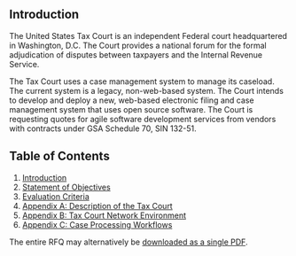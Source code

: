 ## Introduction

The United States Tax Court is an independent Federal court headquartered in Washington, D.C. The Court provides a national forum for the formal adjudication of disputes between taxpayers and the Internal Revenue Service.

The Tax Court uses a case management system to manage its caseload. The current system is a legacy, non-web-based system. The Court intends to develop and deploy a new, web-based electronic filing and case management system that uses open source software.  The Court is requesting quotes for agile software development services from vendors with contracts under GSA Schedule 70, SIN 132-51.

## Table of Contents

1. [Introduction](01_RFQ.md)
2. [Statement of Objectives](02_SOO.md)
3. [Evaluation Criteria](03_Evaluation_Criteria.md)
4. [Appendix A: Description of the Tax Court](04_Appendix_A.md)
5. [Appendix B: Tax Court Network Environment](05_Appendix_B.md)
6. [Appendix C: Case Processing Workflows](06_Appendix_C.md)

The entire RFQ may alternatively be [downloaded as a single PDF](Entire_RFQ.pdf).
